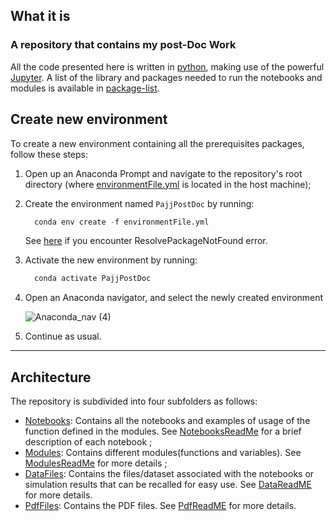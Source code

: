 ## What it is 
### A repository that contains my post-Doc Work
All the code presented here is written in [python](https://www.python.org/), making use of the powerful [Jupyter](https://jupyter.org/). A list of the library and packages needed to run the notebooks and modules is available in [package-list](package-list.txt). 

Create new environment
-
To create a new environment containing all the prerequisites packages, follow these steps:
1. Open up an Anaconda Prompt and navigate to the repository's root directory (where [environmentFile.yml](environmentFile.yml) is located in the host machine);
2. Create the environment named `PajjPostDoc` by running: 
    ```python
      conda env create -f environmentFile.yml
    ```
    See [here](https://medium.com/swlh/setting-up-a-conda-environment-in-less-than-5-minutes-e64d8fc338e4) if you encounter ResolvePackageNotFound error.
3. Activate the new environment by running:
    ```python
      conda activate PajjPostDoc
    ```
4. Open an Anaconda navigator, and select the newly created environment

    ![Anaconda_nav (4)](https://user-images.githubusercontent.com/37332216/170979169-14c1203e-e257-4088-8e9e-5010fb09dce3.JPG)
5. Continue as usual.

___
## Architecture
The repository is subdivided into four subfolders as follows:  
- [Notebooks](Notebooks/): Contains all the notebooks and examples of usage of the function defined in the modules. See [NotebooksReadMe](Notebooks/README.md) for a brief description of each notebook ;
- [Modules](Modules/): Contains different modules(functions and variables). See [ModulesReadMe](Modules/README.md) for more details ;
- [DataFiles](DataFiles/): Contains the files/dataset associated with the notebooks or simulation results that can be recalled for easy use. See [DataReadME](DataFiles/README.md) for more details.
- [PdfFiles](PdfFiles/): Contains the PDF files. See [PdfReadME](PdfFiles/README.md) for more details.


